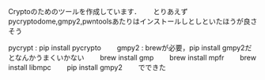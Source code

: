 Cryptoのためのツールを作成しています．　　
とりあえずpycryptodome,gmpy2,pwntoolsあたりはインストールしとしといたほうが良さそう

pycrypt : pip install pycrypto　　
gmpy2 : brewが必要，pip install gmpy2だとなんかうまくいかない　　
brew install gmp　　
brew install mpfr　　
brew install libmpc　　
pip install gmpy2　　
でできた

